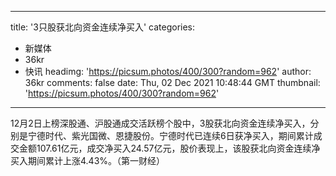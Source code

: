 
---
title: '3只股获北向资金连续净买入'
categories: 
 - 新媒体
 - 36kr
 - 快讯
headimg: 'https://picsum.photos/400/300?random=962'
author: 36kr
comments: false
date: Thu, 02 Dec 2021 10:48:44 GMT
thumbnail: 'https://picsum.photos/400/300?random=962'
---

<div>   
12月2日上榜深股通、沪股通成交活跃榜个股中，3股获北向资金连续净买入，分别是宁德时代、紫光国微、恩捷股份。宁德时代已连续6日获净买入，期间累计成交金额107.61亿元，成交净买入24.57亿元，股价表现上，该股获北向资金连续净买入期间累计上涨4.43%。（第一财经）  
</div>
            